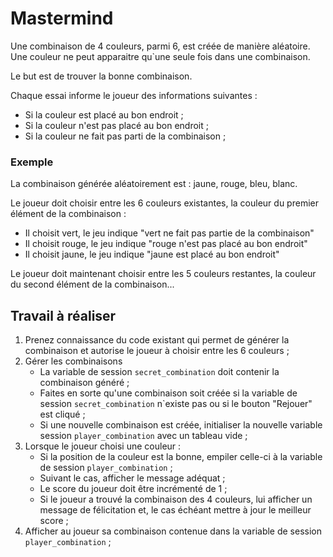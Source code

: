 # Mastermind

Une combinaison de 4 couleurs, parmi 6, est créée de manière aléatoire.
Une couleur ne peut apparaitre qu`une seule fois dans une combinaison.

Le but est de trouver la bonne combinaison.

Chaque essai informe le joueur des informations suivantes :

* Si la couleur est placé au bon endroit ;
* Si la couleur n'est pas placé au bon endroit ;
* Si la couleur ne fait pas parti de la combinaison ;

### Exemple

La combinaison générée aléatoirement est : jaune, rouge, bleu, blanc.

Le joueur doit choisir entre les 6 couleurs existantes, la couleur du premier élément de la combinaison :

* Il choisit vert, le jeu indique "vert ne fait pas partie de la combinaison"
* Il choisit rouge, le jeu indique "rouge n'est pas placé au bon endroit"
* Il choisit jaune, le jeu indique "jaune est placé au bon endroit"

Le joueur doit maintenant choisir entre les 5 couleurs restantes, la couleur du second élément de la combinaison...

## Travail à réaliser

1. Prenez connaissance du code existant qui permet de générer la combinaison et autorise le joueur à choisir entre les 6 couleurs ;
2. Gérer les combinaisons
    * La variable de session `secret_combination` doit contenir la combinaison généré ;
    * Faites en sorte qu'une combinaison soit créée si la variable de session `secret_combination` n`existe pas ou si le bouton "Rejouer" est cliqué ;
    * Si une nouvelle combinaison est créée, initialiser la nouvelle variable session `player_combination` avec un tableau vide ;
3. Lorsque le joueur choisi une couleur :
    * Si la position de la couleur est la bonne, empiler celle-ci à la variable de session `player_combination` ;
    * Suivant le cas, afficher le message adéquat ;
    * Le score du joueur doit être incrémenté de 1 ;
    * Si le joueur a trouvé la combinaison des 4 couleurs, lui afficher un message de félicitation et, le cas échéant
      mettre à jour le meilleur score ;
5. Afficher au joueur sa combinaison contenue dans la variable de session `player_combination` ;
